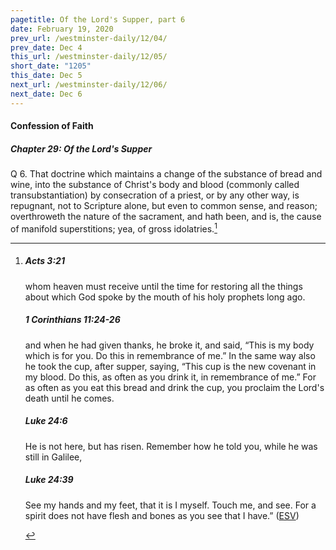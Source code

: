 ```yaml
---
pagetitle: Of the Lord's Supper, part 6
date: February 19, 2020
prev_url: /westminster-daily/12/04/
prev_date: Dec 4
this_url: /westminster-daily/12/05/
short_date: "1205"
this_date: Dec 5
next_url: /westminster-daily/12/06/
next_date: Dec 6
---
```


#### Confession of Faith

##### Chapter 29: Of the Lord's Supper

<span class="q">Q 6.</span> That doctrine which maintains a change of the substance of bread and wine, into the substance of Christ's body and blood (commonly called transubstantiation) by consecration of a priest, or by any other way, is repugnant, not to Scripture alone, but even to common sense, and reason; overthroweth the nature of the sacrament, and hath been, and is, the cause of manifold superstitions; yea, of gross idolatries.[^fnref:wcf1]

[^fnref:wcf1]: <div class="esv"><h5>Acts 3:21</h5> <div class="esv-text"><p id="p44003021.01-1">whom heaven must receive until the time for restoring all the things about which God spoke by the mouth of his holy prophets long ago.</p> </div><h5>1 Corinthians 11:24-26</h5> <div class="esv-text"><p id="p46011024.01-2">and when he had given thanks, he broke it, and said, <span class="woc">&#8220;This is my body which is for you. Do this in remembrance of me.&#8221;</span> In the same way also he took the cup, after supper, saying, <span class="woc">&#8220;This cup is the new covenant in my blood. Do this, as often as you drink it, in remembrance of me.&#8221;</span> For as often as you eat this bread and drink the cup, you proclaim the Lord's death until he comes.</p> </div><h5>Luke 24:6</h5> <div class="esv-text"><p id="p42024006.01-3">He is not here, but has risen. Remember how he told you, while he was still in Galilee,</p> </div><h5>Luke 24:39</h5> <div class="esv-text"><p id="p42024039.01-4"><span class="woc">See my hands and my feet, that it is I myself. Touch me, and see. For a spirit does not have flesh and bones as you see that I have.&#8221;</span>  (<a href="http://www.esv.org" class="copyright">ESV</a>)</p> </div> </div>

